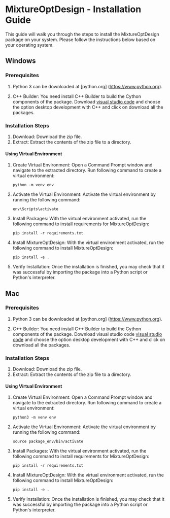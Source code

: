 # MixtureOptDesign - Installation Guide

This guide will walk you through the steps to install the MixtureOptDesign package on your system. Please follow the instructions below based on your operating system.

## Windows

### Prerequisites


1. Python 3 can be downloaded at [python.org] (https://www.python.org).

2. C++ Builder: You need install C++ Builder to build the Cython components of the package. Download [visual studio code](https://visualstudio.microsoft.com/) and choose the option desktop development with C++ and click on download all the packages.

### Installation Steps

1. Download: Download the zip file.
2. Extract: Extract the contents of the zip file to a directory.

#### Using Virtual Environment

1. Create Virtual Environment: Open a Command Prompt window and navigate to the extracted directory. Run following command to create a virtual environment:

   ```
   python -m venv env
   ```

2. Activate the Virtual Environment: Activate the virtual environment by running the following command:

   ```
   env\Scripts\activate
   ```

3. Install Packages: With the virtual environment activated, run the following command to install requirements for MixtureOptDesign:

   ```
   pip install -r requirements.txt
   ```
4. Install MixtureOptDesign: With the virtual environment activated, run the following command to install MixtureOptDesign:

   ```
   pip install -e .
   ```
5. Verify Installation: Once the installation is finished, you may check that it was successful by importing the package into a Python script or Python's interpreter.



## Mac

### Prerequisites

1. Python 3 can be downloaded at [python.org] (https://www.python.org).

2. C++ Builder: You need install C++ Builder to build the Cython components of the package. Download visual studio code [visual studio code](https://visualstudio.microsoft.com/) and choose the option desktop development with C++ and click on download all the packages.

### Installation Steps

1. Download: Download the zip file.
2. Extract: Extract the contents of the zip file to a directory.

#### Using Virtual Environment

1. Create Virtual Environment: Open a Command Prompt window and navigate to the extracted directory. Run following command to create a virtual environment:

   ```
   python3 -m venv env
   ```

2. Activate the Virtual Environment: Activate the virtual environment by running the following command:

   ```
   source package_env/bin/activate
   ```

3. Install Packages: With the virtual environment activated, run the following command to install requirements for MixtureOptDesign:
   ```
   pip install -r requirements.txt
   ```
4. Install MixtureOptDesign: With the virtual environment activated, run the following command to install MixtureOptDesign:

   ```
   pip install -e .
   ```
5. Verify Installation: Once the installation is finished, you may check that it was successful by importing the package into a Python script or Python's interpreter.
